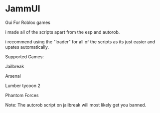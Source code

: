 # JammUI
Gui For Roblox games

i made all of the scripts apart from the esp and autorob.

i recommend using the "loader" for all of the scripts as its just easier and upates automatically.

Supported Games:

Jailbreak

Arsenal

Lumber tycoon 2

Phantom Forces 

Note: The autorob script on jailbreak will most likely get you banned.
